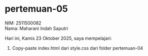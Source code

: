 # pertemuan-05

NIM: 2511500082<br>
Nama: Maharani Indah Saputri<br>

Hari ini, Kamis 23 Oktober 2025, saya mempelajari:
<ol>
<li>Copy-paste index.html dari style.css dari folder pertemuan-04</li>

</ol>
